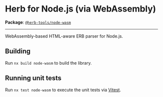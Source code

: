 # Herb for Node.js (via WebAssembly)

**Package**: [`@herb-tools/node-wasm`](https://www.npmjs.com/package/@herb-tools/node-wasm)

---

WebAssembly-based HTML-aware ERB parser for Node.js.

## Building

Run `nx build node-wasm` to build the library.

## Running unit tests

Run `nx test node-wasm` to execute the unit tests via [Vitest](https://vitest.dev/).
